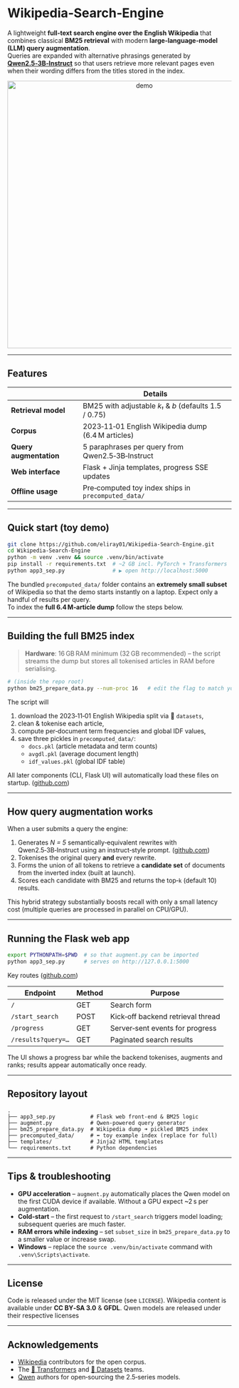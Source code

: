 # Wikipedia‑Search‑Engine

A lightweight **full‑text search engine over the English Wikipedia** that combines classical **BM25 retrieval** with modern **large‑language‑model (LLM) query augmentation**.  
Queries are expanded with alternative phrasings generated by **[Qwen2.5‑3B‑Instruct](https://huggingface.co/Qwen/Qwen2.5-3B-Instruct)** so that users retrieve more relevant pages even when their wording differs from the titles stored in the index.

<p align="center">
  <img src="https://github.com/eliray01/Wikipedia-Search-Engine/blob/main/.github/assets/demo.gif" alt="demo" width="600">
</p>

---

## Features

|                                       | Details |
|---------------------------------------|---------|
| **Retrieval model**                   | BM25 with adjustable *k₁* & *b* (defaults 1.5 / 0.75) |
| **Corpus**                            | 2023‑11‑01 English Wikipedia dump (6.4 M articles) |
| **Query augmentation**                | 5 paraphrases per query from Qwen2.5‑3B‑Instruct |
| **Web interface**                     | Flask + Jinja templates, progress SSE updates |
| **Offline usage**                     | Pre‑computed toy index ships in `precomputed_data/` |

---

## Quick start (toy demo)

```bash
git clone https://github.com/eliray01/Wikipedia-Search-Engine.git
cd Wikipedia-Search-Engine
python -m venv .venv && source .venv/bin/activate
pip install -r requirements.txt  # ~2 GB incl. PyTorch + Transformers
python app3_sep.py               # ▶︎ open http://localhost:5000
```

The bundled `precomputed_data/` folder contains an **extremely small subset** of Wikipedia so that the demo starts instantly on a laptop. Expect only a handful of results per query.  
To index the **full 6.4 M‑article dump** follow the steps below.

---

## Building the full BM25 index

> **Hardware**: 16 GB RAM minimum (32 GB recommended) – the script streams the dump but stores all tokenised articles in RAM before serialising.

```bash
# (inside the repo root)
python bm25_prepare_data.py --num-proc 16   # edit the flag to match your CPU
```

The script will
1. download the 2023‑11‑01 English Wikipedia split via 🤗 `datasets`,
2. clean & tokenise each article,
3. compute per‑document term frequencies and global IDF values,
4. save three pickles in `precomputed_data/`:
   - `docs.pkl` (article metadata and term counts)
   - `avgdl.pkl` (average document length)
   - `idf_values.pkl` (global IDF table)

All later components (CLI, Flask UI) will automatically load these files on startup.  ([github.com](https://github.com/eliray01/Wikipedia-Search-Engine/blob/main/bm25_prepare_data.py))

---

## How query augmentation works

When a user submits a query the engine:

1. Generates *N = 5* semantically‑equivalent rewrites with Qwen2.5‑3B‑Instruct using an instruct‑style prompt.  ([github.com](https://github.com/eliray01/Wikipedia-Search-Engine/blob/main/augment.py))
2. Tokenises the original query **and** every rewrite.
3. Forms the union of all tokens to retrieve a **candidate set** of documents from the inverted index (built at launch).
4. Scores each candidate with BM25 and returns the top‑`k` (default 10) results.

This hybrid strategy substantially boosts recall with only a small latency cost (multiple queries are processed in parallel on CPU/GPU).

---

## Running the Flask web app

```bash
export PYTHONPATH=$PWD  # so that augment.py can be imported
python app3_sep.py      # serves on http://127.0.0.1:5000
```

Key routes  ([github.com](https://github.com/eliray01/Wikipedia-Search-Engine/blob/main/app3_sep.py))

| Endpoint            | Method | Purpose                            |
|---------------------|--------|------------------------------------|
| `/`                 |  GET   | Search form                        |
| `/start_search`     |  POST  | Kick‑off backend retrieval thread  |
| `/progress`         |  GET   | Server‑sent events for progress    |
| `/results?query=…`  |  GET   | Paginated search results           |

The UI shows a progress bar while the backend tokenises, augments and ranks; results appear automatically once ready.

---

## Repository layout

```
.
├── app3_sep.py           # Flask web front‑end & BM25 logic
├── augment.py            # Qwen‑powered query generator
├── bm25_prepare_data.py  # Wikipedia dump ➜ pickled BM25 index
├── precomputed_data/     # ⬅︎ toy example index (replace for full)
├── templates/            # Jinja2 HTML templates
└── requirements.txt      # Python dependencies
```

---

## Tips & troubleshooting

* **GPU acceleration** – `augment.py` automatically places the Qwen model on the first CUDA device if available. Without a GPU expect ~2 s per augmentation.
* **Cold‑start** – the first request to `/start_search` triggers model loading; subsequent queries are much faster.
* **RAM errors while indexing** – set `subset_size` in `bm25_prepare_data.py` to a smaller value or increase swap.
* **Windows** – replace the `source .venv/bin/activate` command with `.venv\Scripts\activate`.

---

## License

Code is released under the MIT license (see `LICENSE`). Wikipedia content is available under **CC BY‑SA 3.0** & **GFDL**. Qwen models are released under their respective licenses

---

## Acknowledgements

* [Wikipedia](https://www.wikipedia.org/) contributors for the open corpus.
* The [🤗 Transformers](https://github.com/huggingface/transformers) and [🤗 Datasets](https://github.com/huggingface/datasets) teams.
* [Qwen](https://huggingface.co/Qwen) authors for open‑sourcing the 2.5‑series models.
